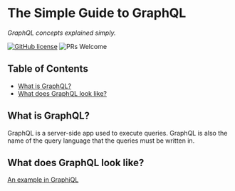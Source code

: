 # The Simple Guide to GraphQL

_GraphQL concepts explained simply._

[![GitHub license](https://img.shields.io/badge/license-MIT-blue.svg)](https://github.com/siowyisheng/simple-graphql/blob/master/LICENSE) ![PRs Welcome](https://img.shields.io/badge/PRs-welcome-brightgreen.svg)

## Table of Contents <!-- omit in toc -->

- [What is GraphQL?](#what-is-graphql)
- [What does GraphQL look like?](#what-does-graphql-look-like)

## What is GraphQL?

GraphQL is a server-side app used to execute queries. GraphQL is also the name of the query language that the queries must be written in.

## What does GraphQL look like?

[An example in GraphiQL](<https://www.graphqlhub.com/playground?query=%23%20Welcome%20to%20GraphQLHub!%20Type%20your%20GraphQL%20query%20here%2C%20or%0A%23%20explore%20the%20%22Docs%22%20to%20the%20right%0A%7B%0A%20%20reddit%20%7B%0A%20%20%20%20subreddit(name%3A%20%22jokes%22)%20%7B%0A%20%20%20%20%20%20name%0A%20%20%20%20%20%20fullnameId%0A%20%20%20%20%20%20title%0A%20%20%20%20%20%20publicDescription%0A%20%20%20%20%20%20accountsActive%0A%20%20%20%20%20%20subscribers%0A%20%20%20%20%20%20created%0A%20%20%20%20%20%20createdISO%0A%20%20%20%20%7D%0A%20%20%7D%0A%7D>)
